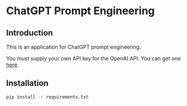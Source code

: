 # ChatGPT Prompt Engineering

## Introduction

This is an application for ChatGPT prompt engineering.

You must supply your own API key for the OpenAI API. You can get one [here](https://beta.openai.com/).

## Installation

```bash
pip install -r requirements.txt
```
